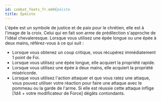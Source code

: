 ```yaml
---
id: combat_feats_fr.md#Épéiste
title: Épéiste
---
```


L'épée est un symbole de justice et de paix pour le chrétien, elle est à l'image de la croix. Celui qui en fait son arme de prédilection s'approche de l'idéal chevaleresque. Lorsque vous utilisez une épée longue ou une épée à deux mains, référez-vous à ce qui suit :

* Lorsque vous obtenez un coup critique, vous récupérez immédiatement 1 point de Foi.
* Lorsque vous utilisez une épée longue, elle acquiert la propriété rapide.
* Lorsque vous utilisez une épée à deux mains, elle acquiert la propriété miséricorde.
* Lorsque vous utilisez l'action attaquer et que vous ratez une attaque, vous pouvez utiliser votre réaction pour faire une attaque avec le pommeau ou la garde de l'arme. Si elle est réussie cette attaque inflige [1d4 + votre modificateur de Force] dégâts contondants.

